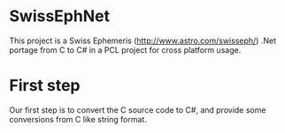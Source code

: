 SwissEphNet
===========

This project is a Swiss Ephemeris (http://www.astro.com/swisseph/) .Net portage from C to C# in a PCL project for cross platform usage.

# First step

Our first step is to convert the C source code to C#, and provide
some conversions from C like string format.
